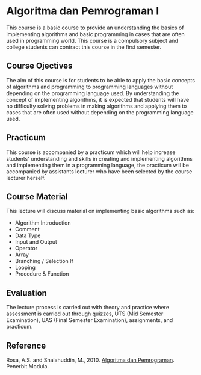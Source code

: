 # Algoritma dan Pemrograman I
This course is a basic course to provide an understanding the basics of implementing algorithms and basic programming in cases that are often used in programming world. This course is a compulsory subject and college students can contract this course in the first semester.

## Course Ojectives
The aim of this course is for students to be able to apply the basic concepts of algorithms and programming to programming languages without depending on the programming language used. By understanding the concept of implementing algorithms, it is expected that students will have no difficulty solving problems in making algorithms and applying them to cases that are often used without depending on the programming language used.

## Practicum
This course is accompanied by a practicum which will help increase students' understanding and skills in creating and implementing algorithms and implementing them in a programming language, the practicum will be accompanied by assistants lecturer who have been selected by the course lecturer herself.

## Course Material
This lecture will discuss material on implementing basic algorithms such as:<br>
* Algorithm Introduction
* Comment
* Data Type
* Input and Output
* Operator
* Array
* Branching / Selection If
* Looping
* Procedure & Function

## Evaluation
The lecture process is carried out with theory and practice where assessment is carried out through quizzes, UTS (Mid Semester Examination), UAS (Final Semester Examination), assignments, and practicum.

## Reference
Rosa, A.S. and Shalahuddin, M., 2010. [Algoritma dan Pemrograman](http://rosa-as.id/buku/df.php?df=7). Penerbit Modula.
